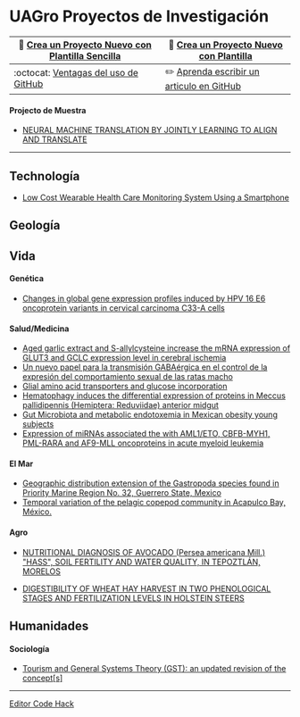 # UAGro Proyectos de Investigación

|:memo: [Crea un Proyecto Nuevo con Plantilla Sencilla](https://github.com/EngTranslate/PlantillaSencilla) | :ledger: [Crea un Proyecto Nuevo con Plantilla](https://github.com/EngTranslate/Plantilla)  |
|-----|-----|
|:octocat: [Ventagas del uso de GitHub](https://github.com/EngTranslate/Proyectos/blob/master/docs/why.md)  | :pencil2: [Aprenda escribir un articulo en GitHub](https://github.com/EngTranslate/Proyectos/blob/master/docs/guid.md)|


#### Projecto de Muestra
* [NEURAL MACHINE TRANSLATION BY JOINTLY LEARNING TO ALIGN AND TRANSLATE](https://github.com/TravisA9/Plantilla) 


---

## Technología
* [Low Cost Wearable Health Care Monitoring System Using a Smartphone](https://github.com/EngTranslate/Proyectos/blob/master/docs/deadlink.md)

## Geología

## Vida

#### Genética

* [Changes in global gene expression profiles induced by HPV 16 E6 oncoprotein variants in cervical carcinoma C33-A cells](https://github.com/EngTranslate/Proyectos/blob/master/docs/deadlink.md)

#### Salud/Medicina

* [Aged garlic extract and S-allylcysteine increase the mRNA expression of GLUT3 and GCLC expression level in cerebral ischemia](https://github.com/EngTranslate/Proyectos/blob/master/docs/deadlink.md)
* [Un nuevo papel para la transmisión GABAérgica en el control de la expresión del comportamiento sexual de las ratas macho](https://github.com/EngTranslate/Proyectos/blob/master/docs/deadlink.md)
* [Glial amino acid transporters and glucose incorporation](https://github.com/EngTranslate/Proyectos/blob/master/docs/deadlink.md)
* [Hematophagy induces the differential expression of proteins in Meccus pallidipennis \(Hemiptera: Reduviidae\) anterior midgut](https://github.com/EngTranslate/Proyectos/blob/master/docs/deadlink.md)
* [Gut Microbiota and metabolic endotoxemia in Mexican obesity young subjects](https://github.com/EngTranslate/Proyectos/blob/master/docs/deadlink.md)
* [Expression of miRNAs associated the with AML1/ETO, CBFB-MYH1, PML-RARA and AF9-MLL oncoproteins in acute myeloid leukemia](https://github.com/EngTranslate/Proyectos/blob/master/docs/deadlink.md)

#### El Mar

* [Geographic distribution extension of the Gastropoda species found in Priority Marine Region No. 32, Guerrero State, Mexico](https://github.com/EngTranslate/Proyectos/blob/master/docs/deadlink.md)
* [Temporal variation of the pelagic copepod community in Acapulco Bay, México.](https://github.com/EngTranslate/Proyectos/blob/master/docs/deadlink.md)

#### Agro

* [NUTRITIONAL DIAGNOSIS OF AVOCADO \(Persea americana Mill.\) "HASS", SOIL FERTILITY AND WATER QUALITY, IN TEPOZTLÁN, MORELOS](https://github.com/EngTranslate/Proyectos/blob/master/docs/deadlink.md)

* [DIGESTIBILITY OF WHEAT HAY HARVEST IN TWO PHENOLOGICAL STAGES AND FERTILIZATION LEVELS IN HOLSTEIN STEERS](https://github.com/EngTranslate/Proyectos/blob/master/docs/deadlink.md)

## Humanidades

#### Sociología

* [Tourism and General Systems Theory \(GST\): an updated revision of the concept\[s\]](https://github.com/EngTranslate/Proyectos/blob/master/docs/deadlink.md)

---

[Editor Code Hack](https://github.com/EngTranslate/Proyectos/tree/master/Hck)

